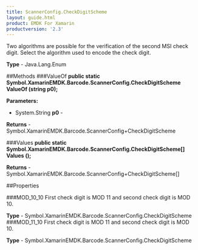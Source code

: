 ```yaml
---
title: ScannerConfig.CheckDigitScheme
layout: guide.html 
product: EMDK For Xamarin 
productversion: '2.3' 
---
```

Two algorithms are possible for the verification of the second MSI check digit. Select the algorithm used to encode the check digit.

**Type** - Java.Lang.Enum

##Methods
###ValueOf
**public static Symbol.XamarinEMDK.Barcode.ScannerConfig.CheckDigitScheme ValueOf (string p0);**


        

**Parameters:** 

* System.String **p0** - 
        

**Returns** - Symbol.XamarinEMDK.Barcode.ScannerConfig+CheckDigitScheme

###Values
**public static Symbol.XamarinEMDK.Barcode.ScannerConfig.CheckDigitScheme[] Values ();**


        


**Returns** - Symbol.XamarinEMDK.Barcode.ScannerConfig+CheckDigitScheme[]

##Properties

###MOD_10_10
First check digit is MOD 11 and second check digit is MOD 10.

**Type** - Symbol.XamarinEMDK.Barcode.ScannerConfig.CheckDigitScheme
###MOD_11_10
First check digit is MOD 11 and second check digit is MOD 10.

**Type** - Symbol.XamarinEMDK.Barcode.ScannerConfig.CheckDigitScheme


